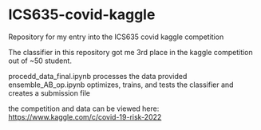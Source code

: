 # ICS635-covid-kaggle
Repository for my entry into the ICS635 covid kaggle competition

The classifier in this repository got me 3rd place in the kaggle competition out of ~50 student.

procedd_data_final.ipynb processes the data provided
ensemble_AB_op.ipynb optimizes, trains, and tests the classifier and creates a submission file

the competition and data can be viewed here: https://www.kaggle.com/c/covid-19-risk-2022